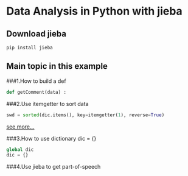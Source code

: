 # Data Analysis in Python with jieba 

## Download jieba

```
pip install jieba
```

## Main topic in this example

###1.How to build a def 

```python
def getComment(data) : 
```

###2.Use itemgetter to sort data

```python
swd = sorted(dic.items(), key=itemgetter(1), reverse=True)
```
[see more...](https://docs.python.org/3.5/howto/sorting.html)

###3.How to use dictionary dic = {}

```python
global dic
dic = {}
```
###4.Use jieba to get part-of-speech
